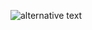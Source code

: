 ![alternative text](http://www.plantuml.com/plantuml/proxy?cache=no&src=https://raw.githubusercontent.com/lasse-herzog/bitmap-generator/master/docs/drawFigure.puml)
